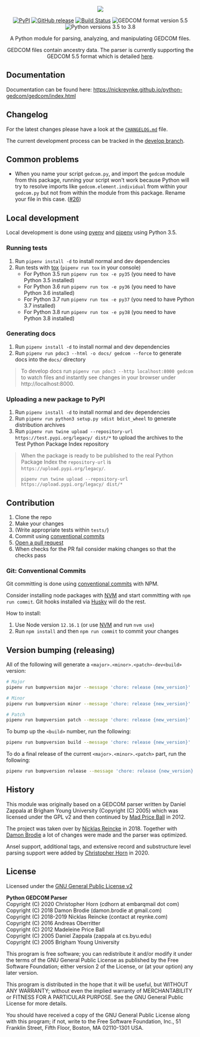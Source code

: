 <p align="center">
  <img src="logo.png">
</p>

<p align="center">
    <a href="https://pypi.org/project/python-gedcom/" target="_blank"><img src="https://img.shields.io/pypi/v/python-gedcom.svg" alt="PyPI"></a>
    <a href="https://github.com/nickreynke/python-gedcom/releases" target="_blank"><img src="https://img.shields.io/github/release/nickreynke/python-gedcom.svg" alt="GitHub release"></a>
    <a href="https://travis-ci.org/nickreynke/python-gedcom" target="_blank"><img src="https://travis-ci.org/nickreynke/python-gedcom.svg?branch=master" alt="Build Status"></a>
    <img src="https://img.shields.io/badge/GEDCOM%20format%20version-5.5-yellowgreen.svg" alt="GEDCOM format version 5.5">
    <img src="https://img.shields.io/badge/Python%20versions-3.5%20to%203.8-yellowgreen.svg" alt="Python versions 3.5 to 3.8">
</p>

<p align="center">
    A Python module for parsing, analyzing, and manipulating GEDCOM files.
</p>

<p align="center">
    GEDCOM files contain ancestry data. The parser is currently supporting the GEDCOM 5.5 format which is detailed
    <a href="https://chronoplexsoftware.com/gedcomvalidator/gedcom/gedcom-5.5.pdf" target="_blank">here</a>.
</p>

## Documentation

Documentation can be found here: https://nickreynke.github.io/python-gedcom/gedcom/index.html

## Changelog

For the latest changes please have a look at the [`CHANGELOG.md`](CHANGELOG.md) file.

The current development process can be tracked in the [develop branch](https://github.com/nickreynke/python-gedcom/tree/develop).

## Common problems

* When you name your script `gedcom.py`, and import the `gedcom` module from this package, running your script won't
  work because Python will try to resolve imports like `gedcom.element.individual` from within your `gedcom.py` but
  not from within the module from this package. Rename your file in this case. ([#26](https://github.com/nickreynke/python-gedcom/issues/26))

## Local development

Local development is done using [pyenv](https://github.com/pyenv/pyenv) and
[pipenv](https://github.com/pypa/pipenv) using Python 3.5.

### Running tests

1. Run `pipenv install -d` to install normal and dev dependencies
1. Run tests with [tox](https://tox.readthedocs.io/en/latest/index.html) (`pipenv run tox` in your console)
    * For Python 3.5 run `pipenv run tox -e py35` (you need to have Python 3.5 installed)
    * For Python 3.6 run `pipenv run tox -e py36` (you need to have Python 3.6 installed)
    * For Python 3.7 run `pipenv run tox -e py37` (you need to have Python 3.7 installed)
    * For Python 3.8 run `pipenv run tox -e py38` (you need to have Python 3.8 installed)

### Generating docs

1. Run `pipenv install -d` to install normal and dev dependencies
1. Run `pipenv run pdoc3 --html -o docs/ gedcom --force` to generate docs into the `docs/` directory

> To develop docs run `pipenv run pdoc3 --http localhost:8000 gedcom`
> to watch files and instantly see changes in your browser under http://localhost:8000.

### Uploading a new package to PyPI

1. Run `pipenv install -d` to install normal and dev dependencies
1. Run `pipenv run python3 setup.py sdist bdist_wheel` to generate distribution archives
1. Run `pipenv run twine upload --repository-url https://test.pypi.org/legacy/ dist/*` to upload the archives to the Test Python Package Index repository

> When the package is ready to be published to the real Python Package Index
the `repository-url` is `https://upload.pypi.org/legacy/`.
>
> `pipenv run twine upload --repository-url https://upload.pypi.org/legacy/ dist/*`

## Contribution

1. Clone the repo
1. Make your changes
1. (Write appropriate tests within `tests/`)
1. Commit using [conventional commits](https://www.conventionalcommits.org/en/v1.0.0/)
1. [Open a pull request](https://github.com/madprime/python-gedcom/compare)
1. When checks for the PR fail consider making changes so that the checks pass

### Git: Conventional Commits

Git committing is done using [conventional commits](https://www.conventionalcommits.org/en/v1.0.0/) with NPM.

Consider installing node packages with [NVM](https://github.com/nvm-sh/nvm) and start committing with `npm run commit`.
Git hooks installed via [Husky](https://github.com/typicode/husky) will do the rest.

How to install:

1. Use Node version `12.16.1` (or use [NVM](https://github.com/nvm-sh/nvm) and run `nvm use`)
1. Run `npm install` and then `npm run commit` to commit your changes

## Version bumping (releasing)

All of the following will generate a `<major>.<minor>.<patch>-dev<build>` version:

```bash
# Major
pipenv run bumpversion major --message 'chore: release {new_version}'

# Minor
pipenv run bumpversion minor --message 'chore: release {new_version}'

# Patch
pipenv run bumpversion patch --message 'chore: release {new_version}'
```

To bump up the `<build>` number, run the following:

```bash
pipenv run bumpversion build --message 'chore: release {new_version}'
```

To do a final release of the current `<major>.<minor>.<patch>` part, run the following:

```bash
pipenv run bumpversion release --message 'chore: release {new_version}'
```

## History

This module was originally based on a GEDCOM parser written by 
Daniel Zappala at Brigham Young University (Copyright (C) 2005) which
was licensed under the GPL v2 and then continued by
[Mad Price Ball](https://github.com/madprime) in 2012.

The project was taken over by [Nicklas Reincke](https://github.com/nickreynke) in 2018.
Together with [Damon Brodie](https://github.com/nomadyow) a lot of changes were made and the parser was optimized.

Ansel support, additional tags, and extensive record and substructure level parsing support were added by
[Christopher Horn](https://github.com/cdhorn) in 2020.

## License

Licensed under the [GNU General Public License v2](http://www.gnu.org/licenses/gpl-2.0.html)

**Python GEDCOM Parser**
<br>Copyright (C) 2020 Christopher Horn (cdhorn at embarqmail dot com)
<br>Copyright (C) 2018 Damon Brodie (damon.brodie at gmail.com)
<br>Copyright (C) 2018-2019 Nicklas Reincke (contact at reynke.com)
<br>Copyright (C) 2016 Andreas Oberritter
<br>Copyright (C) 2012 Madeleine Price Ball
<br>Copyright (C) 2005 Daniel Zappala (zappala at cs.byu.edu)
<br>Copyright (C) 2005 Brigham Young University

This program is free software; you can redistribute it and/or modify
it under the terms of the GNU General Public License as published by
the Free Software Foundation; either version 2 of the License, or
(at your option) any later version.

This program is distributed in the hope that it will be useful,
but WITHOUT ANY WARRANTY; without even the implied warranty of
MERCHANTABILITY or FITNESS FOR A PARTICULAR PURPOSE.  See the
GNU General Public License for more details.

You should have received a copy of the GNU General Public License along
with this program; if not, write to the Free Software Foundation, Inc.,
51 Franklin Street, Fifth Floor, Boston, MA 02110-1301 USA.
